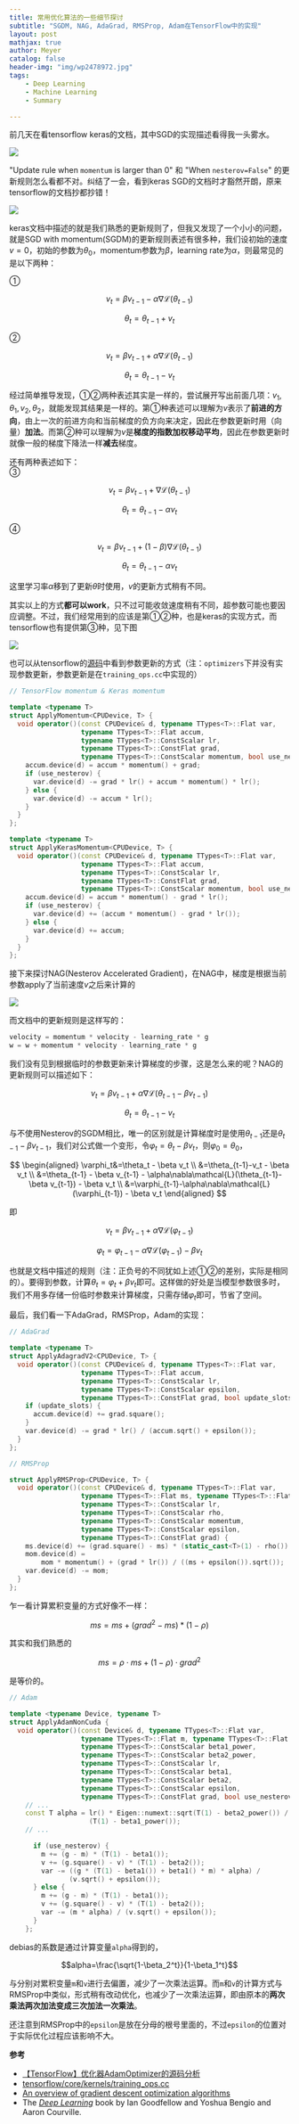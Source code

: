 ```yaml
---
title: 常用优化算法的一些细节探讨
subtitle: "SGDM, NAG, AdaGrad, RMSProp, Adam在TensorFlow中的实现"
layout: post
mathjax: true
author: Meyer
catalog: false
header-img: "img/wp2478972.jpg"
tags: 
    - Deep Learning
    - Machine Learning
    - Summary

---
```


前几天在看tensorflow keras的文档，其中SGD的实现描述看得我一头雾水。

![](/img/in-post/opt_algs_details/tf_sgd_doc.jpg)

"Update rule when `momentum` is larger than 0" 和 "When `nesterov=False`" 的更新规则怎么看都不对。纠结了一会，看到keras SGD的文档时才豁然开朗，原来tensorflow的文档抄都抄错！

![](/img/in-post/opt_algs_details/keras_sgd_doc.jpg)

keras文档中描述的就是我们熟悉的更新规则了，但我又发现了一个小小的问题，就是SGD with momentum(SGDM)的更新规则表述有很多种，我们设初始的速度$v=0$，初始的参数为$\theta_0$，momentum参数为$\beta$，learning rate为$\alpha$，则最常见的是以下两种：

①  

$$v_t=\beta v_{t-1} - \alpha\nabla\mathcal{L}(\theta_{t-1})$$ 
   
$$\theta_t=\theta_{t-1}+v_t$$
  

②  
  
$$v_t=\beta v_{t-1} + \alpha\nabla\mathcal{L}(\theta_{t-1})$$
  
$$\theta_t=\theta_{t-1}-v_t$$
  

经过简单推导发现，①②两种表述其实是一样的，尝试展开写出前面几项：$v_1, \theta_1, v_2, \theta_2$，就能发现其结果是一样的。第①种表述可以理解为$v$表示了**前进的方向**，由上一次的前进方向和当前梯度的负方向来决定，因此在参数更新时用（向量）**加法**。而第②种可以理解为$v$是**梯度的指数加权移动平均**，因此在参数更新时就像一般的梯度下降法一样**减去**梯度。  

还有两种表述如下：  
③  
  
$$v_t=\beta v_{t-1} + \nabla\mathcal{L}(\theta_{t-1})$$
  
$$\theta_t=\theta_{t-1}-\alpha v_t$$
  

④   
  
$$v_t=\beta v_{t-1} + (1-\beta)\nabla\mathcal{L}(\theta_{t-1})$$
  
$$\theta_t=\theta_{t-1}-\alpha v_t$$
  

这里学习率$\alpha$移到了更新$\theta$时使用，$v$的更新方式稍有不同。

其实以上的方式**都可以work**，只不过可能收敛速度稍有不同，超参数可能也要因应调整。不过，我们经常用到的应该是第①②种，也是keras的实现方式，而tensorflow也有提供第③种，见下图

![](/img/in-post/opt_algs_details/tf_momentum_doc.jpg)

也可以从tensorflow的[源码](https://github.com/tensorflow/tensorflow/blob/master/tensorflow/core/kernels/training_ops.cc)中看到参数更新的方式（注：`optimizers`下并没有实现参数更新，参数更新是在`training_ops.cc`中实现的）

```cpp
// TensorFlow momentum & Keras momentum

template <typename T>
struct ApplyMomentum<CPUDevice, T> {
  void operator()(const CPUDevice& d, typename TTypes<T>::Flat var,
                  typename TTypes<T>::Flat accum,
                  typename TTypes<T>::ConstScalar lr,
                  typename TTypes<T>::ConstFlat grad,
                  typename TTypes<T>::ConstScalar momentum, bool use_nesterov) {
    accum.device(d) = accum * momentum() + grad;
    if (use_nesterov) {
      var.device(d) -= grad * lr() + accum * momentum() * lr();
    } else {
      var.device(d) -= accum * lr();
    }
  }
};

template <typename T>
struct ApplyKerasMomentum<CPUDevice, T> {
  void operator()(const CPUDevice& d, typename TTypes<T>::Flat var,
                  typename TTypes<T>::Flat accum,
                  typename TTypes<T>::ConstScalar lr,
                  typename TTypes<T>::ConstFlat grad,
                  typename TTypes<T>::ConstScalar momentum, bool use_nesterov) {
    accum.device(d) = accum * momentum() - grad * lr();
    if (use_nesterov) {
      var.device(d) += (accum * momentum() - grad * lr());
    } else {
      var.device(d) += accum;
    }
  }
};
```

接下来探讨NAG(Nesterov Accelerated Gradient)，在NAG中，梯度是根据当前参数apply了当前速度$v$之后来计算的

![](/img/in-post/opt_algs_details/NAG.jpg)

而文档中的更新规则是这样写的：
```python
velocity = momentum * velocity - learning_rate * g
w = w + momentum * velocity - learning_rate * g
```

我们没有见到根据临时的参数更新来计算梯度的步骤，这是怎么来的呢？NAG的更新规则可以描述如下：
  
$$v_t=\beta v_{t-1} + \alpha\nabla\mathcal{L}(\theta_{t-1}-\beta v_{t-1})$$
  
$$\theta_t=\theta_{t-1}-v_t$$
 

与不使用Nesterov的SGDM相比，唯一的区别就是计算梯度时是使用$\theta_{t-1}$还是$\theta_{t-1}-\beta v_{t-1}$，我们对公式做一个变形，令$\varphi_t=\theta_t-\beta v_t$，则$\varphi_0=\theta_0$，

$$
\begin{aligned}
\varphi_t&=\theta_t - \beta v_t \\
&=\theta_{t-1}-v_t - \beta v_t \\
&=\theta_{t-1} - \beta v_{t-1} - \alpha\nabla\mathcal{L}(\theta_{t-1}-\beta v_{t-1}) - \beta v_t \\
&=\varphi_{t-1}-\alpha\nabla\mathcal{L}(\varphi_{t-1}) - \beta v_t
\end{aligned}
$$

即  
  
$$v_t=\beta v_{t-1} + \alpha\nabla\mathcal{L}(\varphi_{t-1})$$
  
$$\varphi_t=\varphi_{t-1}-\alpha\nabla\mathcal{L}(\varphi_{t-1}) - \beta v_t$$

也就是文档中描述的规则（注：正负号的不同犹如上述①②的差别，实际是相同的）。要得到参数，计算$\theta_t=\varphi_t+\beta v_t$即可。这样做的好处是当模型参数很多时，我们不用多存储一份临时参数来计算梯度，只需存储$\varphi_t$即可，节省了空间。  

最后，我们看一下AdaGrad，RMSProp，Adam的实现：
```cpp
// AdaGrad

template <typename T>
struct ApplyAdagradV2<CPUDevice, T> {
  void operator()(const CPUDevice& d, typename TTypes<T>::Flat var,
                  typename TTypes<T>::Flat accum,
                  typename TTypes<T>::ConstScalar lr,
                  typename TTypes<T>::ConstScalar epsilon,
                  typename TTypes<T>::ConstFlat grad, bool update_slots) {
    if (update_slots) {
      accum.device(d) += grad.square();
    }
    var.device(d) -= grad * lr() / (accum.sqrt() + epsilon());
  }
};
```

```cpp
// RMSProp

struct ApplyRMSProp<CPUDevice, T> {
  void operator()(const CPUDevice& d, typename TTypes<T>::Flat var,
                  typename TTypes<T>::Flat ms, typename TTypes<T>::Flat mom,
                  typename TTypes<T>::ConstScalar lr,
                  typename TTypes<T>::ConstScalar rho,
                  typename TTypes<T>::ConstScalar momentum,
                  typename TTypes<T>::ConstScalar epsilon,
                  typename TTypes<T>::ConstFlat grad) {
    ms.device(d) += (grad.square() - ms) * (static_cast<T>(1) - rho());
    mom.device(d) =
        mom * momentum() + (grad * lr()) / ((ms + epsilon()).sqrt());
    var.device(d) -= mom;
  }
};
```

乍一看计算累积变量的方式好像不一样：
   
$$ms = ms + (grad^2 - ms) * (1-\rho)$$  

其实和我们熟悉的
  
$$ms=\rho\cdot ms + (1-\rho)\cdot grad^2$$
  
是等价的。

```cpp
// Adam

template <typename Device, typename T>
struct ApplyAdamNonCuda {
  void operator()(const Device& d, typename TTypes<T>::Flat var,
                  typename TTypes<T>::Flat m, typename TTypes<T>::Flat v,
                  typename TTypes<T>::ConstScalar beta1_power,
                  typename TTypes<T>::ConstScalar beta2_power,
                  typename TTypes<T>::ConstScalar lr,
                  typename TTypes<T>::ConstScalar beta1,
                  typename TTypes<T>::ConstScalar beta2,
                  typename TTypes<T>::ConstScalar epsilon,
                  typename TTypes<T>::ConstFlat grad, bool use_nesterov) {
    // ...
    const T alpha = lr() * Eigen::numext::sqrt(T(1) - beta2_power()) /
                    (T(1) - beta1_power());
    // ...

      if (use_nesterov) {
        m += (g - m) * (T(1) - beta1());
        v += (g.square() - v) * (T(1) - beta2());
        var -= ((g * (T(1) - beta1()) + beta1() * m) * alpha) /
               (v.sqrt() + epsilon());
      } else {
        m += (g - m) * (T(1) - beta1());
        v += (g.square() - v) * (T(1) - beta2());
        var -= (m * alpha) / (v.sqrt() + epsilon());
      }
    };
```
debias的系数是通过计算变量`alpha`得到的，  

$$alpha=\frac{\sqrt{1-\beta_2^t}}{1-\beta_1^t}$$


与分别对累积变量`m`和`v`进行去偏置，减少了一次乘法运算。而`m`和`v`的计算方式与RMSProp中类似，形式稍有改动优化，也减少了一次乘法运算，即由原本的**两次乘法两次加法变成三次加法一次乘法**。   

还注意到RMSProp中的`epsilon`是放在分母的根号里面的，不过`epsilon`的位置对于实际优化过程应该影响不大。   


**参考**  

- [【TensorFlow】优化器AdamOptimizer的源码分析](https://zhuanlan.zhihu.com/p/63500952)
- [tensorflow/core/kernels/training_ops.cc](https://github.com/tensorflow/tensorflow/blob/master/tensorflow/core/kernels/training_ops.cc)
- [An overview of gradient descent optimization algorithms](https://arxiv.org/abs/1609.04747)
- The [*Deep Learning*](https://www.deeplearningbook.org/) book by Ian Goodfellow and Yoshua Bengio and Aaron Courville.